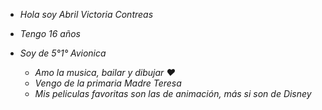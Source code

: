 * *Hola soy Abril Victoria Contreas*
* *Tengo 16 años*
* *Soy de 5°1° Avionica*

  * *Amo la musica, bailar y dibujar ♥*
  * *Vengo de la primaria Madre Teresa*
  * *Mis peliculas favoritas son las de animación, más si son de Disney*
